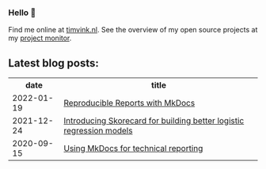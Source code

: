 ### Hello 👋

Find me online at [timvink.nl](https://www.timvink.nl). See the overview of my open source projects at my [project monitor](https://timvink.github.io/project-monitor/).

## Latest blog posts:

<table style="width:100%">
  <tr>
    <th>date</th>
    <th>title</th>
  </tr>
<!-- BLOG-POST-LIST:START -->
<tr><td>2022-01-19</td><td><a href="https://www.timvink.nl/reproducible-reports-with-mkdocs/">Reproducible Reports with MkDocs</a></td></tr>
<tr><td>2021-12-24</td><td><a href="https://www.timvink.nl/introducing-skorecard/">Introducing Skorecard for building better logistic regression models</a></td></tr>
<tr><td>2020-09-15</td><td><a href="https://www.timvink.nl/mkdocs-for-tech-doc/">Using MkDocs for technical reporting</a></td></tr>

<!-- BLOG-POST-LIST:END -->
</table>
